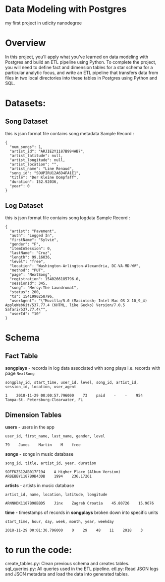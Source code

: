 
# Data Modeling with Postgres

my first project in udicity nanodegree 


# Overview
In this project, you'll apply what you've learned on data modeling with Postgres and build an ETL pipeline using Python. To complete the project, you will need to define fact and dimension tables for a star schema for a particular analytic focus, and write an ETL pipeline that transfers data from files in two local directories into these tables in Postgres using Python and SQL.


# Datasets:

## Song Dataset
this is json format file contains song metadata
Sample Record :
```
{
  "num_songs": 1,
  "artist_id": "ARJIE2Y1187B994AB7",
  "artist_latitude": null,
  "artist_longitude": null,
  "artist_location": "",
  "artist_name": "Line Renaud",
  "song_id": "SOUPIRU12A6D4FA1E1",
  "title": "Der Kleine Dompfaff",
  "duration": 152.92036,
  "year": 0
}
```

## Log Dataset
this is json format file contains song logdata
Sample Record :
```
{
  "artist": "Pavement",
  "auth": "Logged In",
  "firstName": "Sylvie",
  "gender": "F",
  "itemInSession": 0,
  "lastName": "Cruz",
  "length": 99.16036,
  "level": "free",
  "location": "Washington-Arlington-Alexandria, DC-VA-MD-WV",
  "method": "PUT",
  "page": "NextSong",
  "registration": 1540266185796.0,
  "sessionId": 345,
  "song": "Mercy:The Laundromat",
  "status": 200,
  "ts": 1541990258796,
  "userAgent": "\"Mozilla/5.0 (Macintosh; Intel Mac OS X 10_9_4) AppleWebKit/537.77.4 (KHTML, like Gecko) Version/7.0.5 Safari/537.77.4\"",
  "userId": "10"
}
```


# Schema


## Fact Table 
**songplays** - records in log data associated with song plays i.e. records with page `NextSong`

```
songplay_id, start_time, user_id, level, song_id, artist_id, session_id, location, user_agent

1    2018-11-29 00:00:57.796000    73    paid    -    -    954    Tampa-St. Petersburg-Clearwater, FL
```

## Dimension Tables
**users**  - users in the app
```
user_id, first_name, last_name, gender, level

79    James    Martin    M    free

```
**songs**  - songs in music database
```
song_id, title, artist_id, year, duration

SOFFKZS12AB017F194    A Higher Place (Album Version)    ARBEBBY1187B9B43DB    1994    236.17261
```
**artists**  - artists in music database
```
artist_id, name, location, latitude, longitude

ARNNKDK1187B98BBD5    Jinx    Zagreb Croatia    45.80726    15.9676
```
**time**  - timestamps of records in  **songplays**  broken down into specific units
```
start_time, hour, day, week, month, year, weekday

2018-11-29 00:01:30.796000    0    29    48    11    2018    3
```





# to run the code:


create_tables.py: Clean previous schema and creates tables.
sql_queries.py: All queries used in the ETL pipeline.
etl.py: Read JSON logs and JSON metadata and load the data into generated tables.


